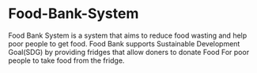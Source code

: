 # Food-Bank-System
Food Bank System is a system that aims to reduce food wasting and help poor people to get food. Food Bank supports Sustainable Development Goal(SDG) by providing fridges that allow doners to donate Food For poor people to take food from the fridge.
